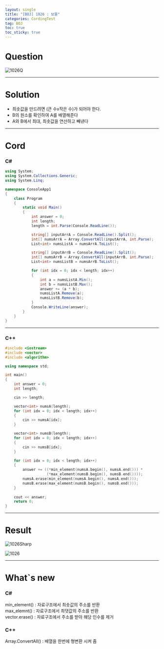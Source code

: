 ```yaml
---
layout: single
title: "[BOJ] 1026 : 보물"
categories: CordingTest
tag: BOJ
toc: true
toc_sticky: true
---
```


# Question
![1026Q](https://user-images.githubusercontent.com/97664446/169689975-3e130727-98b9-4b6a-b13d-a7e2871b3c17.PNG)
***

# Solution
- 최솟값을 만드려면 (큰 수x작은 수)가 되어야 한다.
- B의 원소를 확인하여 A를 배열해준다
- A와 B에서 최대, 최솟값을 연산하고 빼낸다
***

# Cord
### C#

```c#
using System;
using System.Collections.Generic;
using System.Linq;

namespace ConsoleApp1
{
    class Program
    {
        static void Main()
        {
            int answer = 0;
            int length;
            length = int.Parse(Console.ReadLine());

            string[] inputArrA = Console.ReadLine().Split();
            int[] numsArrA = Array.ConvertAll(inputArrA, int.Parse);
            List<int> numsListA = numsArrA.ToList();

            string[] inputArrB = Console.ReadLine().Split();
            int[] numsArrB = Array.ConvertAll(inputArrB, int.Parse);
            List<int> numsListB = numsArrB.ToList();

            for (int idx = 0; idx < length; idx++)
            {
                int a = numsListA.Min();
                int b = numsListB.Max();
                answer += (a * b);
                numsListA.Remove(a);
                numsListB.Remove(b);
            }
            Console.WriteLine(answer);
        }
    }
}
```
***

### C++

```c++
#include <iostream>
#include <vector>
#include <algorithm>

using namespace std;

int main()
{
    int answer = 0;
    int length;

    cin >> length;

    vector<int> numsA(length);
    for (int idx = 0; idx < length; idx++)
    {
        cin >> numsA[idx];
    }

    vector<int> numsB(length);
    for (int idx = 0; idx < length; idx++)
    {
        cin >> numsB[idx];
    }

    for (int idx = 0; idx < length; idx++)
    {
        answer += ((*min_element(numsA.begin(), numsA.end())) *
                   (*max_element(numsB.begin(), numsB.end())));
        numsA.erase(min_element(numsA.begin(), numsA.end()));
        numsB.erase(max_element(numsB.begin(), numsB.end()));
    }
    
    cout << answer;
    return 0;
}
```
***

# Result
![1026Sharp](https://user-images.githubusercontent.com/97664446/168412161-2f0d10f5-875f-4187-a0d5-d54190e01ec3.png)

![1026](https://user-images.githubusercontent.com/97664446/168412160-d60c0aa9-c26c-423c-b65d-20b3bf8d1e4e.PNG)
***

# What`s new
### C#
min_element() : 자료구조에서 최솟값의 주소를 반환 <br>
max_elemnt() : 자료구조에서 최댓값의 주소를 반환 <br>
vector.erase() : 자료구조에서 주소를 받아 해당 인수를 제거 <br>

### C++
Array.ConvertAll() : 배열을 한번에 형변환 시켜 줌 

